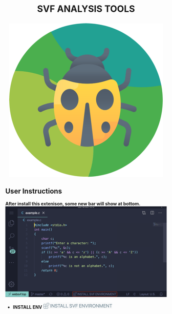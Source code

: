 # **<p align="center">SVF ANALYSIS TOOLS</p>**

<p align="center">
<img src='https://github.com/spcidealacm/BugReport/blob/master/img/icon.png?raw=true' width='480'/>
</p>

## **User Instructions**

**After install this extenison, some new bar will show at bottom.**
<img src='https://github.com/SVF-tools/WebSVF/blob/master/src/BugReport/docs/example.png?raw=true' width='720'/>

-   **INSTALL ENV**
    <img src='https://github.com/SVF-tools/WebSVF/blob/master/src/BugReport/docs/extension.png?raw=true' height='20'/>
